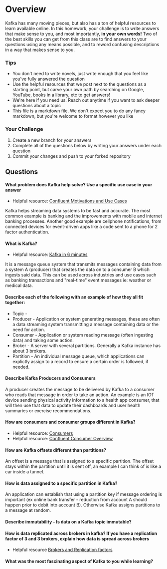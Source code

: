 # Overview

Kafka has many moving pieces, but also has a ton of helpful resources to learn available online. In this homework, your
challenge is to write answers that make sense to you, and most importantly, **in your own words!**
Two of the best skills you can get from this class are to find answers to your questions using any means possible, and to
reword confusing descriptions in a way that makes sense to you. 

### Tips
* You don't need to write novels, just write enough that you feel like you've fully answered the question
* Use the helpful resources that we post next to the questions as a starting point, but carve your own path by searching on Google, YouTube, books in a library, etc to get answers!
* We're here if you need us. Reach out anytime if you want to ask deeper questions about a topic 
* This file is a markdown file. We don't expect you to do any fancy markdown, but you're welcome to format however you like

### Your Challenge
1. Create a new branch for your answers 
2. Complete all of the questions below by writing your answers under each question
3. Commit your changes and push to your forked repository

## Questions
#### What problem does Kafka help solve? Use a specific use case in your answer 
* Helpful resource: [Confluent Motivations and Use Cases](https://youtu.be/BsojaA1XnpM)

Kafka helps streaming data systems to be fast and accurate. The most common example is banking and the improvements with mobile and internet banking processes. Another good example are cellphone notifications, from connected devices for event-driven apps like a code sent to a phone for 2 factor authentication.

#### What is Kafka?
* Helpful resource: [Kafka in 6 minutes](https://youtu.be/Ch5VhJzaoaI) 

It is a message queue system that transmits messages containing data from a system A (producer) that creates the data on to a consumer B which ingests said data. 
This can be used across industries and use cases such as banking transactions and "real-time" event messages ie: weather or medical data.


#### Describe each of the following with an example of how they all fit together: 
 * Topic - 
 * Producer - Application or system generating messages, these are often a data streaming system transmitting a message containing data or the need for action.
 * Consumer - Application or system reading message (often ingesting data) and taking some action.
 * Broker - A server with several partitions. Generally a Kafka instance has about 3 brokers.
 * Partition - An individual message queue, which applications can explictly assign to a record to ensure a certain order is followed, if needed.

#### Describe Kafka Producers and Consumers

A producer creates the message to be delivered by Kafka to a consumer who reads that message in order to take an action. An example is an IOT device sending physical activity information to a health app consumer, that will then use that data to update their dashboards and user health summaries or exercise recommendations.

#### How are consumers and consumer groups different in Kafka? 
* Helpful resource: [Consumers](https://youtu.be/lAdG16KaHLs)
* Helpful resource: [Confluent Consumer Overview](https://youtu.be/Z9g4jMQwog0)

#### How are Kafka offsets different than partitions? 

An offset is a message that is assigned to a specific partition.
The offset stays within the partition until it is sent off, an example I can think of is like a car inside a tunnel.

#### How is data assigned to a specific partition in Kafka? 

An application can establish that using a partition key if message ordering is important (ex online bank transfer - reduction from account A should happen prior to debit into account B). Otherwise Kafka assigns partitions to a message at random.

#### Describe immutability - Is data on a Kafka topic immutable? 

#### How is data replicated across brokers in kafka? If you have a replication factor of 3 and 3 brokers, explain how data is spread across brokers
* Helpful resource [Brokers and Replication factors](https://youtu.be/ZOU7PJWZU9w)

#### What was the most fascinating aspect of Kafka to you while learning? 
